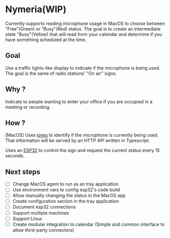 # Nymeria(WIP)

Currently supports reading microphone usage in MacOS to choose between "Free"(Green) or "Busy"(Red) status.
The goal is to create an intermediate state "Busy"(Yellow) that will read from your calendar and determine if you have something scheduled at the time.

## Goal

Use a traffic lights-like display to indicate if the microphone is being used. The goal is the same
of radio stations' "On air" signs.

## Why ?

Indicate to people wanting to enter your office if you are occupied in a meeting or recording.

## How ?

[MacOS] Uses [ioreg](https://developer.apple.com/library/archive/documentation/DeviceDrivers/Conceptual/IOKitFundamentals/TheRegistry/TheRegistry.html)
to identify if the microphone is currently being used. That information will be served by an HTTP API written in Typescript.

Uses an [ESP32](https://www.espressif.com/en/products/socs/esp32) to control the sign and request the current status
every 15 seconds.

## Next steps

- [ ] Change MacOS agent to run as an tray application
- [ ] Use environment vars to config esp32's code build
- [ ] Allow manually changing the status in the MacOS app
- [ ] Create configuration section in the tray application
- [ ] Document esp32 connections
- [ ] Support multiple machines
- [ ] Support Linux
- [ ] Create modular integration to calendar (Simple and common interface to allow third-party connectors)

